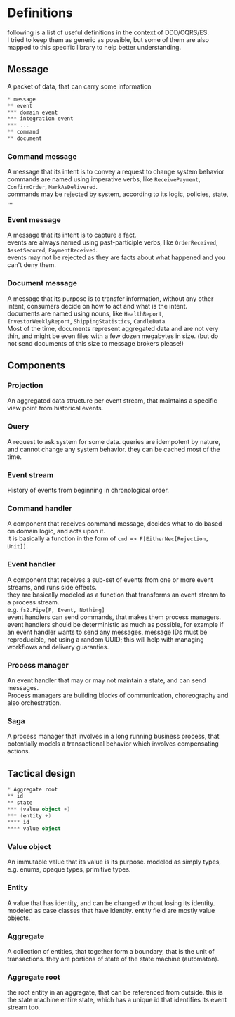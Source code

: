 # Definitions
following is a list of useful definitions in the context of DDD/CQRS/ES.  
I tried to keep them as generic as possible, but some of them are also mapped to this specific library to help better understanding.

## Message
A packet of data, that can carry some information
```scala mdoc:plantuml:mindmap
* message
** event
*** domain event
*** integration event
*** ...
** command
** document
```

### Command message
A message that its intent is to convey a request to change system behavior  
commands are named using imperative verbs, like `ReceivePayment`, `ConfirmOrder`, `MarkAsDelivered`.  
commands may be rejected by system, according to its logic, policies, state, ...

### Event message
A message that its intent is to capture a fact.  
events are always named using past-participle verbs, like `OrderReceived`, `AssetSecured`, `PaymentReceived`.  
events may not be rejected as they are facts about what happened and you can't deny them.  

### Document message
A message that its purpose is to transfer information, without any other intent, consumers decide on how to act and what is the intent.  
documents are named using nouns, like `HealthReport`, `InvestorWeeklyReport`, `ShippingStatistics`, `CandleData`.  
Most of the time, documents represent aggregated data and are not very thin, and might be even files with a few dozen megabytes in size. (but do not send documents of this size to message brokers please!)



## Components

### Projection
An aggregated data structure per event stream, that maintains a specific view point from historical events.

### Query
A request to ask system for some data. queries are idempotent by nature, and cannot change any system behavior. they can be cached most of the time.

### Event stream
History of events from beginning in chronological order.

### Command handler
A component that receives command message, decides what to do based on domain logic, and acts upon it.  
it is basically a function in the form of `cmd => F[EitherNec[Rejection, Unit]]`.

### Event handler
A component that receives a sub-set of events from one or more event streams, and runs side effects.  
they are basically modeled as a function that transforms an event stream to a process stream.  
e.g. `fs2.Pipe[F, Event, Nothing]`  
event handlers can send commands, that makes them process managers.  
event handlers should be deterministic as much as possible, for example if an event handler wants to send any messages, message IDs must be reproducible, not using a random UUID; this will help with managing workflows and delivery guaranties.

### Process manager
An event handler that may or may not maintain a state, and can send messages.  
Process managers are building blocks of communication, choreography and also orchestration.  

### Saga
A process manager that involves in a long running business process, that potentially models a transactional behavior which involves compensating actions.


## Tactical design

```scala mdoc:plantuml:mindmap
* Aggregate root
** id
** state
*** (value object +)
*** (entity +)
**** id
**** value object
```

### Value object
An immutable value that its value is its purpose. modeled as simply types, e.g. enums, opaque types, primitive types.  

### Entity
A value that has identity, and can be changed without losing its identity. modeled as case classes that have identity. entity field are mostly value objects.

### Aggregate
A collection of entities, that together form a boundary, that is the unit of transactions. they are portions of state of the state machine (automaton).

### Aggregate root
the root entity in an aggregate, that can be referenced from outside. this is the state machine entire state, which has a unique id that identifies its event stream too.
